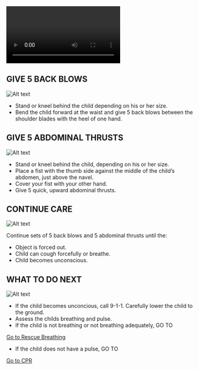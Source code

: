 <video controls="controls">
    <source src="/Videos/childChoking.mp4" type="video/mp4" />
</video>

<h2>GIVE 5 BACK BLOWS</h2>

![Alt text](/Images/ChokingChild/chokingChild13.jpg)

- Stand or kneel behind the child depending on his or her size.
- Bend the child forward at the waist and give 5 back blows between the shoulder blades with the heel of one hand.

<h2>GIVE 5 ABDOMINAL THRUSTS</h2>

![Alt text](/Images/ChokingChild/chokingChild14.jpg)

- Stand or kneel behind the child, depending on his or her size.
- Place a fist with the thumb side against
  the middle of the child’s abdomen, just
  above the navel.
- Cover your fist with your other hand.
- Give 5 quick, upward abdominal thrusts.

<h2>CONTINUE CARE</h2>

![Alt text](/Images/InfantChoking/infantChoking13.jpg)

Continue sets of 5 back blows and 5
abdominal thrusts until the:

- Object is forced out.
- Child can cough forcefully or breathe.
- Child becomes unconscious.

<h2>WHAT TO DO NEXT</h2>

![Alt text](/Images/ChokingChild/chokingChild8.jpg)

- If the child becomes unconcious, call 9-1-1. Carefully lower the child to the ground.
- Assess the childs breathing and pulse.
- If the child is not breathing or not breathing adequately, GO TO

[Go to Rescue Breathing](/instructions/0/0/13)

- If the child does not have a pulse, GO TO

[Go to CPR](/instructions/3/2/8)
